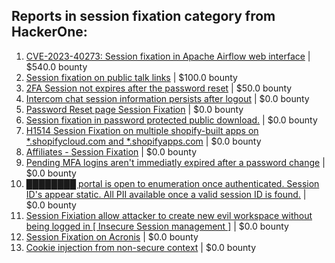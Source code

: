 ## Reports in session fixation category from HackerOne:
1. [CVE-2023-40273: Session fixation in Apache Airflow web interface](https://hackerone.com/reports/2121960) | $540.0 bounty
2. [Session fixation on public talk links](https://hackerone.com/reports/1181962) | $100.0 bounty
3. [2FA Session not expires after the password reset](https://hackerone.com/reports/486693) | $50.0 bounty
4. [Intercom chat session information persists after logout](https://hackerone.com/reports/249798) | $0.0 bounty
5. [Password Reset page Session Fixation](https://hackerone.com/reports/255020) | $0.0 bounty
6. [Session fixation in password protected public download.](https://hackerone.com/reports/237184) | $0.0 bounty
7. [H1514 Session Fixation on multiple shopify-built apps on *.shopifycloud.com and *.shopifyapps.com](https://hackerone.com/reports/423136) | $0.0 bounty
8. [Affiliates - Session Fixation](https://hackerone.com/reports/737058) | $0.0 bounty
9. [Pending MFA logins aren't immediatly expired after a password change](https://hackerone.com/reports/743518) | $0.0 bounty
10. [████████ portal is open to enumeration once authenticated.  Session ID's appear static.  All PII available once a valid session ID is found.](https://hackerone.com/reports/1150573) | $0.0 bounty
11. [Session Fixiation allow attacker to create new evil workspace without being logged in [ Insecure Session management  ]](https://hackerone.com/reports/1329434) | $0.0 bounty
12. [Session Fixation on Acronis](https://hackerone.com/reports/1486341) | $0.0 bounty
13. [Cookie injection from non-secure context](https://hackerone.com/reports/1560324) | $0.0 bounty